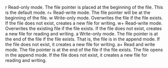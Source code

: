 r	Read-only mode. The file pointer is placed at the beginning of the file. This is the default mode.
r+	Read-write mode. The file pointer will be at the beginning of the file.
w	Write-only mode. Overwrites the file if the file exists. If the file does not exist, creates a new file for writing.
w+	Read-write mode. Overwrites the existing file if the file exists. If the file does not exist, creates a new file for reading and writing.
a	Write-only mode. The file pointer is at the end of the file if the file exists. That is, the file is in the append mode. If the file does not exist, it creates a new file for writing.
a+	Read and write mode. The file pointer is at the end of the file if the file exists. The file opens in the append mode. If the file does not exist, it creates a new file for reading and writing.
